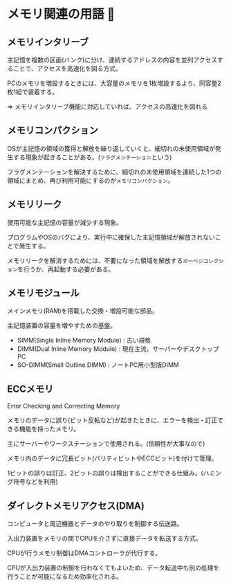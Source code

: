 # メモリ関連の用語 :dog:

## メモリインタリーブ

主記憶を複数の区画(バンク)に分け、連続するアドレスの内容を並列アクセスすることで、アクセスを高速化を図る方式。

PCのメモリを増設するときには、大容量のメモリを1枚増設するより、同容量2枚1組で装着する。

=> メモリインタリーブ機能に対応していれば、アクセスの高速化を図れる

## メモリコンパクション

OSが主記憶の領域の獲得と解放を繰り返していくと、細切れの未使用領域が発生する現象が起きることがある。(`フラグメンテーション`という)

フラグメンテーションを解決するために、細切れの未使用領域を連続した1つの領域にまとめ、再び利用可能にするのが`メモリコンパクション`。

## メモリリーク

使用可能な主記憶の容量が減少する現象。

プログラムやOSのバグにより、実行中に確保した主記憶領域が解放されないことで発生する。

メモリリークを解消するためには、不要になった領域を解放する`ガーベジコレクション`を行うか、再起動する必要がある。

## メモリモジュール

メインメモリ(RAM)を搭載した交換・増設可能な部品。

主記憶装置の容量を増やすための基盤。

- SIMM(Single Inline Memory Module) : 古い規格
- DIMM(Dual Inline Memory Module) : 現在主流、サーバーやデスクトップPC
- SO-DIMM(Small Outline DIMM) : ノートPC用小型版DIMM

## ECCメモリ

Error Checking and Correcting Memory

メモリのデータに誤り(ビット反転など)が起きたときに、エラーを検出・訂正できる機能を持ったメモリ。

主にサーバーやワークステーションで使用される。(信頼性が大事なので)

メモリ内のデータに冗長ビット(パリティビットやECCビット)を付けて管理。

1ビットの誤りは訂正、2ビットの誤りは検出することができる仕組み。(ハミング符号などを利用)

## ダイレクトメモリアクセス(DMA)

コンピュータと周辺機器とデータのやり取りを制御する伝送路。

入出力装置をメモリの間でCPUを介さずに直接データを転送する方式。

CPUが行うメモリ制御はDMAコントローラが代行する。

CPUが入出力装置の制御を行わなくてもよいため、データ転送中も別の処理を行うことが可能になるため効率化される。

